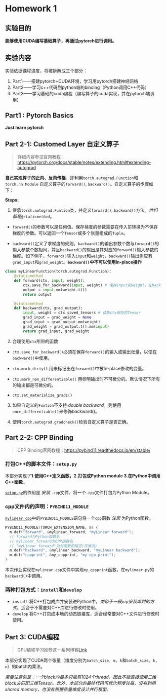 # Homework 1

## 实验目的

**能够使用CUDA编写基础算子，再通过pytorch进行调用。**


## 实验内容

实验依据课程进度，将被拆解成三个部分：

1. Part1——搭建pytorch+CUDA环境，学习用pytorch搭建神经网络
2. Part2——学习c++代码到python端的binding（Python调用C++代码）
3. Part3——学习基础的cuda编程（编写算子的cuda实现，并在pytorch端调用）


## Part1 : Pytorch Basics

**Just learn pytorch**

## Part 2-1: Customed Layer 自定义算子

> 详细内容参见官网教程：https://pytorch.org/docs/stable/notes/extending.html#extending-autograd

**自己实现算子的正向、反向传播**，即利用`torch.autograd.Function`和`torch.nn.Module` 自定义算子的`forward()`, `backward()`。自定义算子的步骤如下：

**Steps:**

1. 继承`torch.autograd.Funtion`类，并定义`forward()`, `backward()`方法。*他们都是`@staticmethod`*。

* `forward()`的参数可以是任何值。保存梯度的参数需要在传入前转换为不保存梯度的参数。可以返回一个`Tensor`或多个张量组成的`Tuple`。

* `backward()`定义了求梯度的规则。`backward()`的输出参数个数与`forward()`的输入参数个数相同，并且`backward()`的输出是其对应的`forward()`输入参数的梯度。如下例子，`forward()`输入`input`和`weight`，`backward()`输出则应有`grad_input`和`grad_weight`。**`backward()`中不可以使用In-place操作**

```python
class myLinearFunction(torch.autograd.Function):
    @staticmethod
    def forward(ctx, input, weight):
        ctx.save_for_backward(input, weight) # 保存input和weight，在backward()回使用
        output = input.mm(weight.t())
        return output
        
    @staticmethod
    def backward(ctx, grad_output):
        input, weight = ctx.saved_tensors # 读取ctx保存的Tensor
        grad_input = grad_weight = None
        grad_input = grad_output.mm(weight)
        grad_weight = grad_output.t().mm(input)
        return grad_input, grad_weight
```

2. 合理使用`ctx`所带的函数

* `ctx.save_for_backward()`必须在保存`forward()`的输入或输出张量，以便在`backward()`中使用。

* `ctx.mark_dirty()` 用来标记出在`forward()`中被In-place修改的变量。

* `ctx.mark_non_differentiable()` 用标明输出时不可微分的。默认情况下所有的输出都是可微分的。

* `ctx.set_materialize_grads()`

3. 如果自定义的`Funtion`不支持 _double backward_，则使用`once_differentiable()`来修饰backward()。

4. 使用`torch.autograd.gradcheck()`检验自定义算子是否正确。

## Part 2-2: CPP Binding

> CPP Binding官网教程：https://pybind11.readthedocs.io/en/stable/

### 打包C++的脚本文件：`setup.py`
本部分实现了**1.使用C++定义函数，2.打包成Python module 3.在Python中调用C++函数**。

[`setup.py`](https://github.com/guanrenyang/AI3615-AI-Chip-Design/blob/main/hw1/2.%20customed%20layer%20%2B%20cpp%20binding/2.%20cpp%20binding/setup.py)的作用是 _安装_ `.cpp`文件，将一个`.cpp`文件打包为Python Module。

### cpp文件内的声明：`PYBIND11_MODULE`
[`mylinear.cpp`](https://github.com/guanrenyang/AI3615-AI-Chip-Design/blob/main/hw1/2.%20customed%20layer%20%2B%20cpp%20binding/2.%20cpp%20binding/mylinear.cpp)中的`PYBIND11_MODULE`语句将一个`cpp`函数 _注册_ 为Python函数。

```cpp
PYBIND11_MODULE(TORCH_EXTENSION_NAME, m) {
  m.def("forward", &mylinear_forward, "myLinear forward"); 
  // forward为Python函数名
  // mylinear_forward为CPP函数名
  // "myLinear forward"为对函数的描述(仅推测)
  m.def("backward", &mylinear_backward, "myLinear backward");
  m.def("cppprint", &my_cppprint, "my cpp print");
}
```

本次作业实现在`mylinear.cpp`文件中实现`my_cppprint`函数，在`mylinear.py`的`backward()`中调用。

### 两种打包方式：`install`和`develop`

* `install` 将C++打包成库并安装进Python中。*类似于一般`pip`安装库时的方式*。适合于不需要对C++库进行修改时使用。
* `develop` 将C++打包成本地的动态链接库，适合经常要对C++文件进行修改时使用。

## Part 3: CUDA编程 

> GPU编程学习推荐这一系列博客[Link](https://face2ai.com/program-blog/#GPU%E7%BC%96%E7%A8%8B%EF%BC%88CUDA%EF%BC%89)

本部分实现了CUDA两个张量（维度分别为`batch_size, m, k`和`batch_size, k, n`）的batch内乘法。

_需要注意的是：一个block内最多只能有1024个thread，因此不能直接使用三维block去匹配三维Tensor。此外，本部分的最终代码可优化程度较高，没有利用shared memory，也没有根据张量维度设计并行模型。_